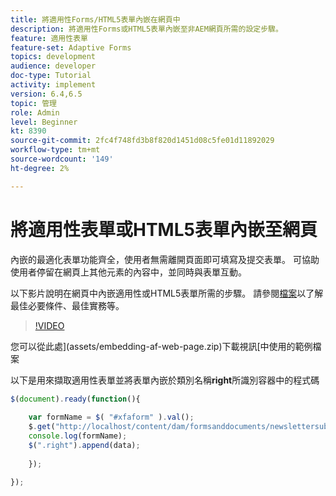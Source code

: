 ```yaml
---
title: 將適用性Forms/HTML5表單內嵌在網頁中
description: 將適用性Forms或HTML5表單內嵌至非AEM網頁所需的設定步驟。
feature: 適用性表單
feature-set: Adaptive Forms
topics: development
audience: developer
doc-type: Tutorial
activity: implement
version: 6.4,6.5
topic: 管理
role: Admin
level: Beginner
kt: 8390
source-git-commit: 2fc4f748fd3b8f820d1451d08c5fe01d11892029
workflow-type: tm+mt
source-wordcount: '149'
ht-degree: 2%

---
```



# 將適用性表單或HTML5表單內嵌至網頁

內嵌的最適化表單功能齊全，使用者無需離開頁面即可填寫及提交表單。 可協助使用者停留在網頁上其他元素的內容中，並同時與表單互動。

以下影片說明在網頁中內嵌適用性或HTML5表單所需的步驟。
請參閱[檔案](https://experienceleague.adobe.com/docs/experience-manager-64/forms/adaptive-forms-basic-authoring/embed-adaptive-form-external-web-page.html?lang=en)以了解最佳必要條件、最佳實務等。
>[!VIDEO](https://video.tv.adobe.com/v/335893?quality=9&learn=on)

您可以從此處](assets/embedding-af-web-page.zip)下載視訊[中使用的範例檔案

以下是用來擷取適用性表單並將表單內嵌於類別名稱&#x200B;**right**&#x200B;所識別容器中的程式碼

```javascript
$(document).ready(function(){
  
	var formName = $( "#xfaform" ).val();
    $.get("http://localhost/content/dam/formsanddocuments/newslettersubscription/jcr:content?wcmmode=disabled", function(data, status){
	console.log(formName);
	$(".right").append(data);
      
    });
  
});
```














